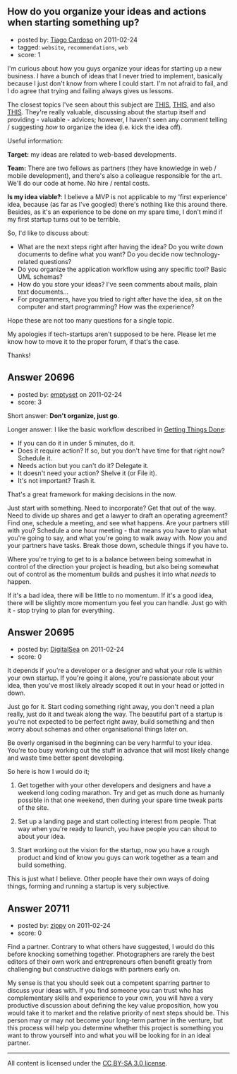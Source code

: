 ## How do you organize your ideas and actions when starting something up?

- posted by: [Tiago Cardoso](https://stackexchange.com/users/-1/7961-tiago-cardoso) on 2011-02-24
- tagged: `website`, `recommendations`, `web`
- score: 1

I'm curious about how you guys organize your ideas for starting up a new business. I have a bunch of ideas that I never tried to implement, basically because I just don't know from where I could start. I'm not afraid to fail, and I do agree that trying and failing always gives us lessons.

The closest topics I've seen about this subject are [THIS][1], [THIS][2], and also [THIS][3]. They're really valuable, discussing about the startup itself and providing - valuable - advices; however, I haven't seen any comment telling / suggesting _how_ to organize the idea (i.e. kick the idea off).

Useful information: 

__Target:__ my ideas are related to web-based developments. 

__Team:__ There are two fellows as partners (they have knowledge in web / mobile development), and there's also a colleague responsible for the art. We'll do our code at home. No hire / rental costs.

__Is my idea viable?__: I believe a MVP is not applicable to my 'first experience' idea, because (as far as I've googled) there's nothing like this around there. Besides, as it's an experience to be done on my spare time, I don't mind if my first startup turns out to be terrible.

So, I'd like to discuss about:

 - What are the next steps right after having the idea? Do you write down documents to define what you want? Do you decide now technology-related questions?
 - Do you organize the application workflow using any specific tool? Basic UML schemas?
 - How do you store your ideas? I've seen comments about mails, plain text documents...
 - For programmers, have you tried to right after have the idea, sit on the computer and start programming? How was the experience?

Hope these are not too many questions for a single topic. 

My apologies if tech-startups aren't supposed to be here. Please let me know how to move it to the proper forum, if that's the case.

Thanks!

  [1]: http://answers.onstartups.com/questions/2154/how-did-conceive-your-startup-idea
  [2]: http://answers.onstartups.com/questions/2114/entrepreneurs-what-are-the-3-best-pearls-of-wisdom-youve-received-for-your-star
  [3]: http://answers.onstartups.com/questions/2426/advice-for-first-time-enterpreneur


## Answer 20696

- posted by: [emptyset](https://stackexchange.com/users/-1/7511-emptyset) on 2011-02-24
- score: 3

<p>Short answer: <strong>Don't organize, just go</strong>.</p>

<p>Longer answer: I like the basic workflow described in <a href="http://rads.stackoverflow.com/amzn/click/0142000280" rel="nofollow">Getting Things Done</a>:</p>

<ul>
<li>If you can do it in under 5 minutes, do it.</li>
<li>Does it require action?  If so, but you don't have time for that right now?  Schedule it.</li>
<li>Needs action but you can't do it?  Delegate it.</li>
<li>It doesn't need your action?  Shelve it (or File it).</li>
<li>It's not important?  Trash it.</li>
</ul>

<p>That's a great framework for making decisions in the now.</p>

<p>Just start with something.  Need to incorporate?  Get that out of the way.  Need to divide up shares and get a lawyer to draft an operating agreement?  Find one, schedule a meeting, and see what happens.  Are your partners still with you?  Schedule a one hour meeting - that means you have to plan what you're going to say, and what you're going to walk away with.  Now you and your partners have tasks.  Break those down, schedule things if you have to.</p>

<p>Where you're trying to get to is a balance between being somewhat in control of the direction your project is heading, but also being somewhat out of control as the momentum builds and pushes it into what <em>needs</em> to happen.</p>

<p>If it's a bad idea, there will be little to no momentum.  If it's a good idea, there will be slightly more momentum you feel you can handle.  Just go with it - stop trying to plan for everything.</p>



## Answer 20695

- posted by: [DigitalSea](https://stackexchange.com/users/-1/7816-digitalsea) on 2011-02-24
- score: 0

It depends if you're a developer or a designer and what your role is within your own startup. If you're going it alone, you're passionate about your idea, then you've most likely already scoped it out in your head or jotted in down.

Just go for it. Start coding something right away, you don't need a plan really, just do it and tweak along the way. The beautiful part of a startup is you're not expected to be perfect right away, build something and then worry about schemas and other organisational things later on.

Be overly organised in the beginning can be very harmful to your idea. You're too busy working out the stuff in advance that will most likely change and waste time better spent developing.

So here is how I would do it;

1. Get together with your other developers and designers and have a weekend long coding marathon. Try and get as much done as humanly possible in that one weekend, then during your spare time tweak parts of the site.

2. Set up a landing page and start collecting interest from people. That way when you're ready to launch, you have people you can shout to about your idea.

3. Start working out the vision for the startup, now you have a rough product and kind of know you guys can work together as a team and build something.

This is just what I believe. Other people have their own ways of doing things, forming and running a startup is very subjective.


## Answer 20711

- posted by: [zippy](https://stackexchange.com/users/-1/7781-zippy) on 2011-02-24
- score: 0

Find a partner. Contrary to what others have suggested, I would do this before knocking something together. Photographers are rarely the best editors of their own work and entrepreneurs often benefit greatly from challenging but constructive dialogs with partners early on. 

My sense is that you should seek out a competent sparring partner to discuss your ideas with. If you find someone you can trust who has complementary skills and experience to your own, you will have a very productive discussion about defining the key value proposition, how you would take it to market and the relative priority of next steps should be. This person may or may not become your long-term partner in the venture, but this process will help you determine whether this project is something you want to throw yourself into and what you will be looking for in an ideal partner.



---

All content is licensed under the [CC BY-SA 3.0 license](https://creativecommons.org/licenses/by-sa/3.0/).
